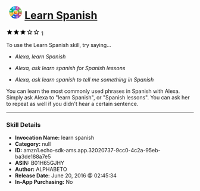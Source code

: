 # &nbsp;<img src="skill_icon" alt="Learn Spanish icon" width="36"> [Learn Spanish](http://alexa.amazon.com/#skills/amzn1.echo-sdk-ams.app.32020737-9cc0-4c2a-95eb-ba3de188a7e5)
![3 stars](../../images/ic_star_black_18dp_1x.png)![3 stars](../../images/ic_star_black_18dp_1x.png)![3 stars](../../images/ic_star_black_18dp_1x.png)![3 stars](../../images/ic_star_border_black_18dp_1x.png)![3 stars](../../images/ic_star_border_black_18dp_1x.png) 1

To use the Learn Spanish skill, try saying...

* *Alexa, learn Spanish*

* *Alexa, ask learn spanish for Spanish lessons*

* *Alexa, ask learn spanish to tell me something in Spanish*

You can learn the most commonly used phrases in Spanish with Alexa. Simply ask Alexa to "learn Spanish", or "Spanish lessons". You can ask her to repeat as well if you didn't hear a certain sentence.

***

### Skill Details

* **Invocation Name:** learn spanish
* **Category:** null
* **ID:** amzn1.echo-sdk-ams.app.32020737-9cc0-4c2a-95eb-ba3de188a7e5
* **ASIN:** B01H65GJHY
* **Author:** ALPHABETO
* **Release Date:** June 20, 2016 @ 02:45:34
* **In-App Purchasing:** No
